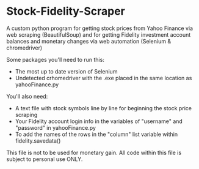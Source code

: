 # Stock-Fidelity-Scraper

A custom python program for getting stock prices from Yahoo Finance via web scraping (BeautifulSoup) and for getting Fidelity investment account balances and monetary changes via web automation (Selenium & chromedriver)

Some packages you'll need to run this:
- The most up to date version of Selenium
- Undetected crhomedriver with the .exe placed in the same location as yahooFinance.py

You'll also need:
- A text file with stock symbols line by line for beginning the stock price scraping
- Your Fidelity account login info in the variables of "username" and "password" in yahooFinance.py
- To add the names of the rows in the "column" list variable within fidelity.savedata()

This file is not to be used for monetary gain. All code within this file is subject to personal use ONLY.
